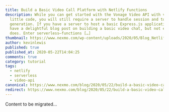 ```yaml
---
title: Build a Basic Video Call Platform with Netlify Functions
description: While you can get started with the Vonage Video API with very
  little code, you will still require a server to handle session and token
  generation. If you have a server to host a basic Express.js application, we
  have a delightful blog post on building a basic video chat, but not everyone
  does. Enter serverless—functions […]
thumbnail: https://www.nexmo.com/wp-content/uploads/2020/05/Blog_Netlify_Video-Call_1200x600.png
author: kevinlewis
published: true
published_at: 2020-05-22T14:04:25
comments: true
category: tutorial
tags:
  - netlify
  - serverless
  - video-api
canonical: https://www.nexmo.com/blog/2020/05/22/build-a-basic-video-call-platform-with-netlify-functions
redirect: https://www.nexmo.com/blog/2020/05/22/build-a-basic-video-call-platform-with-netlify-functions
---
```

Content to be migrated...